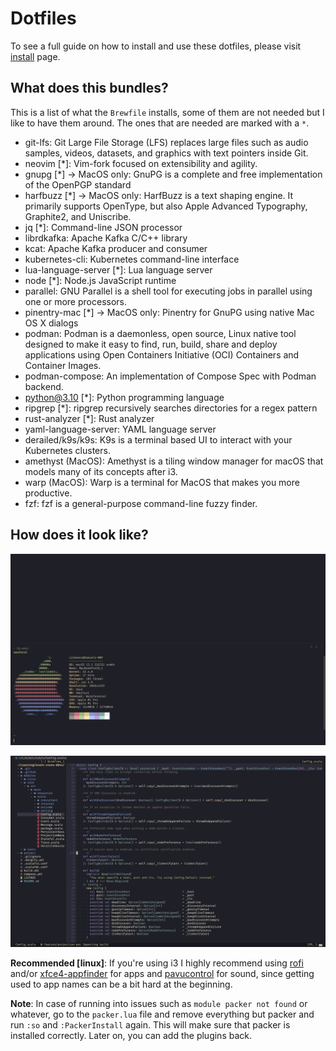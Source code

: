 # Dotfiles

To see a full guide on how to install and use these dotfiles, please visit [install](./docs/INSTALL.md) page.

## What does this bundles? 

This is a list of what the `Brewfile` installs, some of them are not needed but I like to have them around. The ones
that are needed are marked with a `*`.

- git-lfs: Git Large File Storage (LFS) replaces large files such as audio samples, videos, datasets, and graphics with text pointers inside Git.
- neovim [*]: Vim-fork focused on extensibility and agility.
- gnupg [*] -> MacOS only: GnuPG is a complete and free implementation of the OpenPGP standard
- harfbuzz [*] -> MacOS only: HarfBuzz is a text shaping engine. It primarily supports OpenType, but also Apple Advanced Typography, Graphite2, and Uniscribe.
- jq [*]: Command-line JSON processor
- librdkafka: Apache Kafka C/C++ library
- kcat: Apache Kafka producer and consumer
- kubernetes-cli: Kubernetes command-line interface
- lua-language-server [*]: Lua language server
- node [*]: Node.js JavaScript runtime
- parallel: GNU Parallel is a shell tool for executing jobs in parallel using one or more processors.
- pinentry-mac [*] -> MacOS only: Pinentry for GnuPG using native Mac OS X dialogs
- podman: Podman is a daemonless, open source, Linux native tool designed to make it easy to find, run, build, share and deploy applications using Open Containers Initiative (OCI) Containers and Container Images.
- podman-compose: An implementation of Compose Spec with Podman backend.
- python@3.10 [*]: Python programming language
- ripgrep [*]: ripgrep recursively searches directories for a regex pattern
- rust-analyzer [*]: Rust analyzer
- yaml-language-server: YAML language server
- derailed/k9s/k9s: K9s is a terminal based UI to interact with your Kubernetes clusters.
- amethyst (MacOS): Amethyst is a tiling window manager for macOS that models many of its concepts after i3.
- warp (MacOS): Warp is a terminal for MacOS that makes you more productive.
- fzf: fzf is a general-purpose command-line fuzzy finder.

## How does it look like?

![V1](./docs/LOOK_ONE.png)

![V2](./docs/LOOK_TWO.png)

**Recommended [linux]**: If you're using i3 I highly recommend using [rofi](https://github.com/davatorium/rofi) and/or [xfce4-appfinder](https://gitlab.xfce.org/xfce/xfce4-appfinder) for apps and [pavucontrol](https://freedesktop.org/software/pulseaudio/pavucontrol/) for sound, since getting used to app names can be a bit hard at the beginning.  

**Note**: In case of running into issues such as `module packer not found` or whatever, go to the `packer.lua` file and remove everything but packer and run `:so` and `:PackerInstall` again. This will make sure that packer is installed correctly. Later on, you can add the plugins back.
